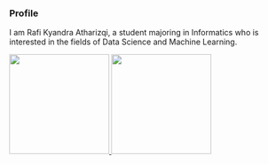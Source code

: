 ### Profile
I am Rafi Kyandra Atharizqi, a student majoring in Informatics who is interested in the fields of Data Science and Machine Learning.


<p align="left">
<a href="[https://github.com/KyandraAtharizqi](https://github.com/KyandraAtharizqi)">
  <img height="180em" src="https://github-readme-stats-eight-theta.vercel.app/api?username=KyandraAtharizqi&show_icons=true&theme=algolia&include_all_commits=true&count_private=true"/>
  <img height="180em" src="https://github-readme-stats-eight-theta.vercel.app/api/top-langs/?username=KyandraAtharizqi&layout=compact&langs_count=8&theme=algolia"/>
</a>
</p>
<!---
KyandraAtharizqi/KyandraAtharizqi is a ✨ special ✨ repository because its `README.md` (this file) appears on your GitHub profile.
You can click the Preview link to take a look at your changes.
--->
